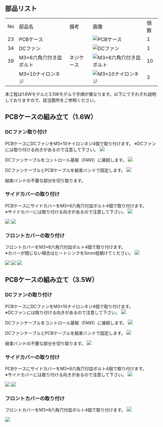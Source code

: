 ## 部品リスト
<table class="packing-list">
<tbody>
<tr>
<td>No</td>
<td>部品名</td>
<td>備考</td>
<td class="packing-img">画像</td>
<td>個数</td>
</tr>
<tr>
<td>23</td>
<td>PCBケース</td>
<td></td>
<td><img src="./images/08/p8-1.jpg" alt="PCBケース"></td>
<td>1</td>
</tr>
<tr>
<td>34</td>
<td>DCファン</td>
<td></td>
<td><img src="./images/08/p8-2.jpg" alt="DCファン"></td>
<td>1</td>
</tr>
<tr>
<td>39</td>
<td>M3×6六角穴付き皿ボルト</td>
<td>ネジケース</td>
<td><img src="./images/08/p8-3.jpg" alt="M3×6六角穴付き皿ボルト"></td>
<td>10</td>
</tr>
<tr>
<td></td>
<td>M3×10ナイロンネジ</td>
<td></td>
<td><img src="./images/08/p8-4.jpg" alt="M3×10ナイロンネジ"></td>
<td>3</td>
</tr>
</tbody>
</table>

本工程は1.6Wモデルと3.5Wモデルで手順が異なります。以下にてそれぞれ説明しておりますので、該当箇所をご参照ください。

## PCBケースの組み立て（1.6W）
### DCファン取り付け
PCBケースにDCファンをM3&times;10ナイロンネジ4個で取り付けます。
※DCファンには取り付ける向きがあるので注意して下さい。
<img src="./images/08/mini-300mm_08_01.jpg">

DCファンケーブルをコントロール基板（FAN1）に接続します。
<img src="./images/08/mini-300mm_08_02.jpg">

DCファンケーブルとPCBケーブルを結束バンドで固定します。
<img src="./images/08/mini-300mm_08_03.jpg">

結束バンドの不要な部分を切り取ります。

### サイドカバーの取り付け
PCBケースにサイドカバーをM3&times;6六角穴付皿ボルト4個で取り付けます。  
※サイドカバーには取り付ける向きがあるので注意して下さい。
<img src="./images/08/mini-300mm_08_19.jpg">

<img src="./images/08/mini-300mm_08_05.jpg">

<img src="./images/08/mini-300mm_08_06.jpg">

### フロントカバーの取り付け
フロントカバーをM3&times;6六角穴付皿ボルト4個で取り付けます。  
※カバーが閉じない場合はヒートシンクを5ｍｍ程傾けてください。
<img src="./images/08/mini-300mm_08_07.jpg">

<img src="./images/08/mini-300mm_08_08.jpg">

<img src="./images/08/mini-300mm_08_09.jpg">

<img src="./images/08/mini-300mm_08_10.jpg">

## PCBケースの組み立て（3.5W）
### DCファンの取り付け
PCBケースにDCファンをM3&times;10ナイロンネジ4個で取り付けます。  
※DCファンには取り付ける向きがあるので注意して下さい。
<img src="./images/08/mini-300mm_08_01.jpg">

DCファンケーブルをコントロール基板（FAN1）に接続します。
<img src="./images/08/mini-300mm_08_12.jpg">

DCファンケーブルとPCBケーブルを結束バンドで固定します。
<img src="./images/08/mini-300mm_08_13.jpg">

結束バンドの不要な部分を切り取ります。
<img src="./images/08/mini-300mm_08_14.jpg">

### サイドカバーの取り付け
PCBケースにサイドカバーをM3&times;6六角穴付皿ボルト4個で取り付けます。  
※サイドカバーには取り付ける向きがあるので注意して下さい。
<img src="./images/08/mini-300mm_08_19.jpg">

<img src="./images/08/mini-300mm_08_15.jpg">

<img src="./images/08/mini-300mm_08_16.jpg">

### フロントカバーの取り付け
フロントカバーをM3&times;6六角穴付皿ボルト4個で取り付けます。
<img src="./images/08/mini-300mm_08_09.jpg">

<img src="./images/08/mini-300mm_08_10.jpg">
